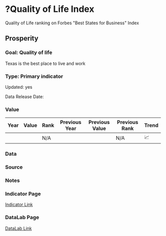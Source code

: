 # ?Quality of Life Index
Quality of Life ranking on Forbes "Best States for Business" Index
## Prosperity
### Goal: Quality of life
Texas is the best place to live and work
### Type: Primary indicator
Updated: yes
Data Release Date: 

### Value

| Year |  Value      | Rank     | Previous Year   | Previous Value | Previous Rank | Trend | 
| ----------- | ----------- | ----------- | ----------- | ----------- | ----------- | -----------|
|             |             | N/A         |             |             | N/A         | 📈        | 

### Data


### Source

### Notes

### Indicator Page

[Indicator Link](https://indicators.texas2036.org/indicator/30)


### DataLab Page

[DataLab Link](https://datalab.texas2036.org/khlafef/best-states-for-business-in-u-s?accesskey=mtkzoff)

